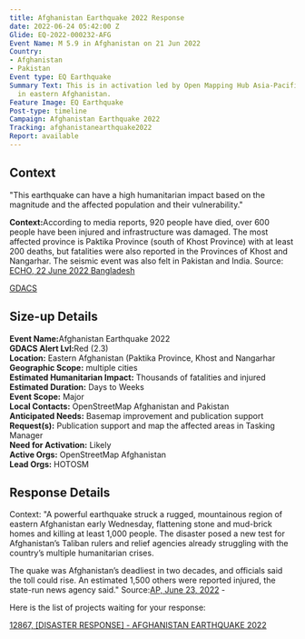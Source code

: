 ```yaml
---
title: Afghanistan Earthquake 2022 Response
date: 2022-06-24 05:42:00 Z
Glide: EQ-2022-000232-AFG
Event Name: M 5.9 in Afghanistan on 21 Jun 2022
Country:
- Afghanistan
- Pakistan
Event type: EQ Earthquake
Summary Text: This is in activation led by Open Mapping Hub Asia-Pacific for the earthquake
  in eastern Afghanistan.
Feature Image: EQ Earthquake
Post-type: timeline
Campaign: Afghanistan Earthquake 2022
Tracking: afghanistanearthquake2022
Report: available
---
```


<h2>Context</h2>

"This earthquake can have a high humanitarian impact based on the magnitude and the affected population and their vulnerability."

<strong>Context:</strong>According to media reports, 920 people have died, over 600 people have been injured and infrastructure was damaged. The most affected province is Paktika Province (south of Khost Province) with at least 200 deaths, but fatalities were also reported in the Provinces of Khost and Nangarhar. The seismic event was also felt in Pakistan and India.<be> Source: <a href="https://reliefweb.int/report/afghanistan/afghanistan-earthquake-dg-echo-gdacs-usgs-amd-meteo-forecast-media-echo-daily-flash-22-june-2022">ECHO, 22 June 2022 Bangladesh</a>

<a href="https://gdacs.org/report.aspx?eventid=1327560&episodeid=1449790&eventtype=EQ" target="_blank">GDACS</a>

<h2>Size-up Details</h2>

<strong>Event Name:</strong>Afghanistan Earthquake 2022<br>
<strong>GDACS Alert Lvl:</strong>Red (2.3)<br>
<strong>Location:</strong>  Eastern Afghanistan (Paktika Province, Khost and Nangarhar<br>
<strong>Geographic Scope:</strong> multiple cities<br>
<strong>Estimated Humanitarian Impact:</strong> Thousands of fatalities and injured <br>
<strong>Estimated Duration:</strong> Days to Weeks<br>
<strong>Event Scope:</strong> Major<br>
<strong>Local Contacts:</strong> OpenStreetMap Afghanistan and Pakistan<br>
<strong>Anticipated Needs:</strong> Basemap improvement and publication support<br>
<strong>Request(s):</strong> Publication support and map the affected areas in Tasking Manager<br>
<strong>Need for Activation:</strong> Likely<br>
<strong>Active Orgs:</strong> OpenStreetMap Afghanistan<br>
<strong>Lead Orgs:</strong> HOTOSM<be>


<h2>Response Details</h2>

Context: "A powerful earthquake struck a rugged, mountainous region of eastern Afghanistan early Wednesday, flattening stone and mud-brick homes and killing at least 1,000 people. The disaster posed a new test for Afghanistan’s Taliban rulers and relief agencies already struggling with the country’s multiple humanitarian crises.

The quake was Afghanistan’s deadliest in two decades, and officials said the toll could rise. An estimated 1,500 others were reported injured, the state-run news agency said." 
Source:<a href=" https://apnews.com/article/afghanistan-earthquakes-bacc4c96b7a07b5d7d397bee9eb9d3c8">AP, June 23, 2022</a> - 


Here is the list of projects waiting for your response:

<a href="https://tasks.hotosm.org/projects/12867">12867, 
[DISASTER RESPONSE] - AFGHANISTAN EARTHQUAKE 2022</a>